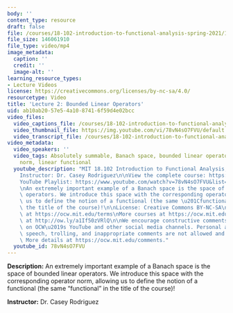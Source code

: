 ```yaml
---
body: ''
content_type: resource
draft: false
file: /courses/18-102-introduction-to-functional-analysis-spring-2021/18102-sp21-lecture-2_360p_16_9.mp4
file_size: 146061910
file_type: video/mp4
image_metadata:
  caption: ''
  credit: ''
  image-alt: ''
learning_resource_types:
- Lecture Videos
license: https://creativecommons.org/licenses/by-nc-sa/4.0/
resourcetype: Video
title: 'Lecture 2: Bounded Linear Operators'
uid: ab10ab20-57e5-4a10-8741-6f59d4e02bcc
video_files:
  video_captions_file: /courses/18-102-introduction-to-functional-analysis-spring-2021/1jNmPdFOnL9uAoAWgUYyCqnotLG1oVNkW_transcript.webvtt
  video_thumbnail_file: https://img.youtube.com/vi/78vN4sO7FVU/default.jpg
  video_transcript_file: /courses/18-102-introduction-to-functional-analysis-spring-2021/1jNmPdFOnL9uAoAWgUYyCqnotLG1oVNkW_transcript.pdf
video_metadata:
  video_speakers: ''
  video_tags: Absolutely summable, Banach space, bounded linear operator, operator
    norm, linear functional
  youtube_description: "MIT 18.102 Introduction to Functional Analysis, Spring 2021\n\
    Instructor: Dr. Casey Rodriguez\n\nView the complete course: https://ocw.mit.edu/courses/18-102-introduction-to-functional-analysis-spring-2021/\n\
    YouTube Playlist: https://www.youtube.com/watch?v=78vN4sO7FVU&list=PLUl4u3cNGP63micsJp_--fRAjZXPrQzW_&index=2\n\
    \nAn extremely important example of a Banach space is the space of bounded linear\
    \ operators. We introduce this space with the corresponding operator norm, allowing\
    \ us to define the notion of a functional (the same \u201Cfunctional\u201D in\
    \ the title of the course)!\n\nLicense: Creative Commons BY-NC-SA\nMore information\
    \ at https://ocw.mit.edu/terms\nMore courses at https://ocw.mit.edu\nSupport OCW\
    \ at http://ow.ly/a1If50zVRlQ\n\nWe encourage constructive comments and discussion\
    \ on OCW\u2019s YouTube and other social media channels. Personal attacks, hate\
    \ speech, trolling, and inappropriate comments are not allowed and may be removed.\
    \ More details at https://ocw.mit.edu/comments."
  youtube_id: 78vN4sO7FVU
---
```

**Description:** An extremely important example of a Banach space is the space of bounded linear operators. We introduce this space with the corresponding operator norm, allowing us to define the notion of a functional (the same “functional” in the title of the course)!

**Instructor:** Dr. Casey Rodriguez